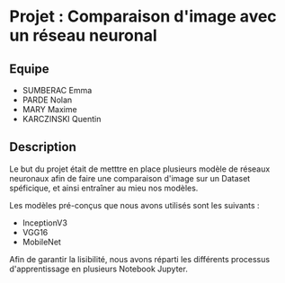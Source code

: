 # Projet : Comparaison d'image avec un réseau neuronal

## Equipe
* SUMBERAC Emma
* PARDE Nolan
* MARY Maxime
* KARCZINSKI Quentin

## Description

Le but du projet était de metttre en place plusieurs modèle de réseaux neuronaux afin de faire une comparaison d'image sur un Dataset spéficique, et ainsi entraîner au mieu nos modèles.

Les modèles pré-conçus que nous avons utilisés sont les suivants :
* InceptionV3
* VGG16
* MobileNet

Afin de garantir la lisibilité, nous avons réparti les différents processus d'apprentissage en plusieurs Notebook Jupyter.
